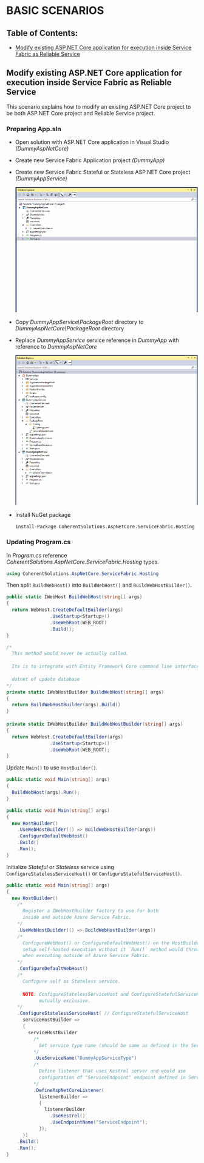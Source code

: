 ﻿# BASIC SCENARIOS

## Table of Contents:
* [Modify existing ASP.NET Core application for execution inside Service Fabric as Reliable Service](#modify-existing-aspnet-core-application-for-execution-inside-service-fabric-as-reliable-service)

## Modify existing ASP.NET Core application for execution inside Service Fabric as Reliable Service

This scenario explains how to modify an existing ASP.NET Core project to be both ASP.NET Core project and Reliable Service project.

### Preparing App.sln

* Open solution with ASP.NET Core application in Visual Studio *(DummyAspNetCore)*
* Create new Service Fabric Application project *(DummyApp)*
* Create new Service Fabric Stateful or Stateless ASP.NET Core project *(DummyAppService)*

  ![Create new Service Fabric Application & Service projects][1]

* Copy *DummyAppService\PackageRoot* directory to *DummyAspNetCore\PackageRoot* directory
* Replace *DummyAppService* service reference in *DummyApp* with reference to *DummyAspNetCore*

  ![Copy PackageRoot directory][2]

* Install NuGet package
  ```
  Install-Package CoherentSolutions.AspNetCore.ServiceFabric.Hosting
  ```

### Updating Program.cs

In *Program.cs* reference *CoherentSolutions.AspNetCore.ServiceFabric.Hosting* types.

``` csharp
using CoherentSolutions.AspNetCore.ServiceFabric.Hosting
``` 

Then split `BuildWebHost()` into `BuildWebHost()` and `BuildWebHostBuilder()`.

``` csharp
public static IWebHost BuildWebHost(string[] args) 
{
  return WebHost.CreateDefaultBuilder(args)
                .UseStartup<Startup>()
                .UseWebRoot(WEB_ROOT)
                .Build();
}
```

``` csharp
/*
  This method would never be actually called.

  Its is to integrate with Entity Framework Core command line interface.

  dotnet ef update database
*/
private static IWebHostBuilder BuildWebHost(string[] args) 
{
  return BuildWebHostBuilder(args).Build()
}

private static IWebHostBuilder BuildWebHostBuilder(string[] args) 
{
  return WebHost.CreateDefaultBuilder(args)
                .UseStartup<Startup>()
                .UseWebRoot(WEB_ROOT);
}
```

Update `Main()` to use `HostBuilder()`.

``` csharp
public static void Main(string[] args)
{
  BuildWebHost(args).Run();
}
```

``` csharp
public static void Main(string[] args)
{
  new HostBuilder()
    .UseWebHostBuilder(() => BuildWebHostBuilder(args))
    .ConfigureDefaultWebHost()
    .Build()
    .Run();
}
```

Initialize *Stateful* or *Stateless* service using `ConfigureStatelessServiceHost()` or `ConfigureStatefulServiceHost()`.

``` csharp
public static void Main(string[] args)
{
  new HostBuilder()
    /*
      Register a IWebHostBuilder factory to use for both 
      inside and outside Azure Service Fabric.
    */
    .UseWebHostBuilder(() => BuildWebHostBuilder(args))
    /*
      ConfigureWebHost() or ConfigureDefaultWebHost() on the HostBuilder is required to 
      setup self-hosted execution without it `Run()` method would throw an exception
      when executing outside of Azure Service Fabric.
    */
    .ConfigureDefaultWebHost()
    /*
      Configure self as Stateless service.

      NOTE: ConfigureStatelessServiceHost and ConfigureStatefulServiceHost are 
            mutually exclusive.
    */
    .ConfigureStatelessServiceHost( // ConfigureStatefulServiceHost
      serviceHostBuilder =>
      {
        serviceHostBuilder
          /*
            Set service type name (should be same as defined in the ServiceManifest.xml)
          */
          .UseServiceName("DummyAppServiceType")
          /*
            Define listener that uses Kestrel server and would use
            configuration of "ServiceEndpoint" endpoint defined in ServiceManifest.xml.
          */
          .DefineAspNetCoreListener(
            listenerBuilder =>
            {
              listenerBuilder
                .UseKestrel()
                .UseEndpointName("ServiceEndpoint");
            });
      })
    .Build()
    .Run();
}
```

[1]: images/basic-scenarios/modify-existing-create-sf-project.gif "Create new Service Fabric Application & Service projects"
[2]: images/basic-scenarios/modify-existing-copy-package-dir-and-replace-ref.gif "Copy PackageRoot directory"